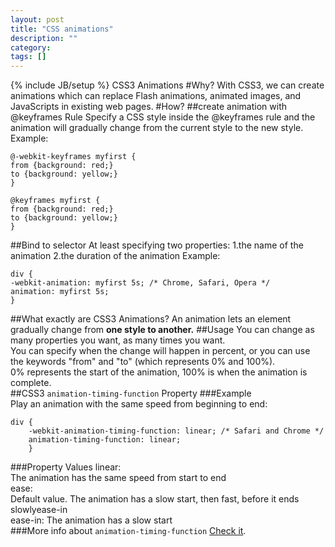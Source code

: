 ```yaml
---
layout: post
title: "CSS animations"
description: ""
category: 
tags: []
---
```

{% include JB/setup %}
CSS3 Animations
#Why?
With CSS3, we can create animations which can replace Flash animations, animated images, and JavaScripts in existing web pages.
#How?
##create animation with @keyframes Rule
Specify a CSS style inside the @keyframes rule and the animation will gradually change from the current style to the new style.  
Example:
   
    @-webkit-keyframes myfirst {
    from {background: red;}
    to {background: yellow;}
    }

    @keyframes myfirst {
    from {background: red;}
    to {background: yellow;}
    }
##Bind to selector
At least specifying two properties:
 1.the name of the animation
 2.the duration of the animation
Example:  

    div {
    -webkit-animation: myfirst 5s; /* Chrome, Safari, Opera */
    animation: myfirst 5s;
    }

##What exactly are CSS3 Animations?
An animation lets an element gradually change from **one style to another.**
##Usage
You can change as many properties you want, as many times you want.  
You can specify when the change will happen in percent, or you can use the keywords "from" and "to" (which represents 0% and 100%).  
0% represents the start of the animation, 100% is when the animation is complete.  
##CSS3 `animation-timing-function` Property
###Example  
Play an animation with the same speed from beginning to end:  

    div {
        -webkit-animation-timing-function: linear; /* Safari and Chrome */ 
        animation-timing-function: linear;
        }
###Property Values
linear:  
     The animation has the same speed from start to end   
ease:  
     Default value. The animation has a slow start, then fast, before it ends slowlyease-in   
ease-in:
     The animation has a slow start  
###More info about `animation-timing-function`
[Check it](http://www.w3schools.com/cssref/css3_pr_animation-timing-function.asp).  
